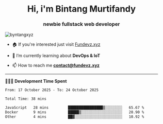 <h1 align="center">Hi, i'm Bintang Murtifandy</h1>
<h3 align="center">newbie fullstack web developer</h3>

<p align="left"> <img src="https://komarev.com/ghpvc/?username=byntangxyz&label=Profile%20views&color=0e75b6&style=flat" alt="byntangxyz" /> </p>

- 🏠 If you're interested just visit [Fundevz.xyz](https://fundevz.xyz)

- 🌱 I’m currently learning about **DevOps & IoT**

- 📫 How to reach me **[contact@fundevz.xyz](mailto:contact@fundevz.xyz)**

<hr />

👩🏿‍💻 **Development Time Spent**

<p><!--START_SECTION:waka-->

```txt
From: 17 October 2025 - To: 24 October 2025

Total Time: 38 mins

JavaScript   28 mins         ████████████████▒░░░░░░░░   65.67 %
Docker       9 mins          █████▒░░░░░░░░░░░░░░░░░░░   20.90 %
Other        4 mins          ██▓░░░░░░░░░░░░░░░░░░░░░░   10.92 %
```

<!--END_SECTION:waka--></p>
